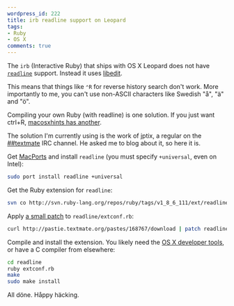 ```yaml
---
wordpress_id: 222
title: irb readline support on Leopard
tags:
- Ruby
- OS X
comments: true
---
```

The <code>irb</code> (Interactive Ruby) that ships with OS X Leopard does not have <code><a href="http://en.wikipedia.org/wiki/GNU_readline">readline</a></code> support. Instead it uses <a href="http://www.thrysoee.dk/editline/">libedit</a>.

This means that things like <code>⌃R</code> for reverse history search don't work. More importantly to me, you can't use non-ASCII characters like Swedish "å", "ä" and "ö".

Compiling your own Ruby (with readline) is one solution. If you just want ctrl+R, <a href="http://www.macosxhints.com/article.php?story=20080313113705760">macosxhints has another</a>.

The solution I'm currently using is the work of jptix, a regular on the <a href="irc://irc.freenode.net/##textmate">##textmate</a> IRC channel. He asked me to blog about it, so here it is.

<!--more-->

Get <a href="http://www.macports.org/">MacPorts</a> and install <code>readline</code> (you must specify <code>+universal</code>, even on Intel):

``` bash
sudo port install readline +universal
```

Get the Ruby extension for <code>readline</code>:

``` bash
svn co http://svn.ruby-lang.org/repos/ruby/tags/v1_8_6_111/ext/readline/ readline
```

Apply <a href="http://pastie.textmate.org/168767">a small patch</a> to <code>readline/extconf.rb</code>:

``` bash
curl http://pastie.textmate.org/pastes/168767/download | patch readline/extconf.rb
```

Compile and install the extension. You likely need the <a href="http://developer.apple.com/tools/download/">OS X developer tools</a>, or have a C compiler from elsewhere:

``` bash
cd readline
ruby extconf.rb
make
sudo make install
```

All döne. Håppy häcking.

